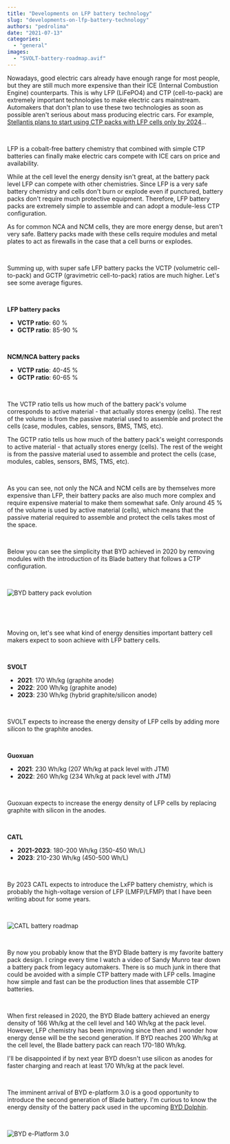 ```yaml
---
title: "Developments on LFP battery technology"
slug: "developments-on-lfp-battery-technology"
authors: "pedrolima"
date: "2021-07-13"
categories: 
  - "general"
images: 
  - "SVOLT-battery-roadmap.avif"
---
```


Nowadays, good electric cars already have enough range for most people, but they are still much more expensive than their ICE (Internal Combustion Engine) counterparts. This is why LFP (LiFePO4) and CTP (cell-to-pack) are extremely important technologies to make electric cars mainstream. Automakers that don't plan to use these two technologies as soon as possible aren't serious about mass producing electric cars. For example, [Stellantis plans to start using CTP packs with LFP cells only by 2024](/2021/07/08/stellantis-delays-affordable-electric-cars-until-2026/)...

 

LFP is a cobalt-free battery chemistry that combined with simple CTP batteries can finally make electric cars compete with ICE cars on price and availability.

While at the cell level the energy density isn't great, at the battery pack level LFP can compete with other chemistries. Since LFP is a very safe battery chemistry and cells don't burn or explode even if punctured, battery packs don't require much protective equipment. Therefore, LFP battery packs are extremely simple to assemble and can adopt a module-less CTP configuration.

As for common NCA and NCM cells, they are more energy dense, but aren't very safe. Battery packs made with these cells require modules and metal plates to act as firewalls in the case that a cell burns or explodes.

 

Summing up, with super safe LFP battery packs the VCTP (volumetric cell-to-pack) and GCTP (gravimetric cell-to-pack) ratios are much higher. Let's see some average figures.

 

**LFP battery packs**

- **VCTP ratio**: 60 %
- **GCTP ratio**: 85-90 %

 

**NCM/NCA battery packs**

- **VCTP ratio**: 40-45 %
- **GCTP ratio**: 60-65 %

 

The VCTP ratio tells us how much of the battery pack's volume corresponds to active material - that actually stores energy (cells). The rest of the volume is from the passive material used to assemble and protect the cells (case, modules, cables, sensors, BMS, TMS, etc).

The GCTP ratio tells us how much of the battery pack's weight corresponds to active material - that actually stores energy (cells). The rest of the weight is from the passive material used to assemble and protect the cells (case, modules, cables, sensors, BMS, TMS, etc).

 

As you can see, not only the NCA and NCM cells are by themselves more expensive than LFP, their battery packs are also much more complex and require expensive material to make them somewhat safe. Only around 45 % of the volume is used by active material (cells), which means that the passive material required to assemble and protect the cells takes most of the space.

 

Below you can see the simplicity that BYD achieved in 2020 by removing modules with the introduction of its Blade battery that follows a CTP configuration.

 

![BYD battery pack evolution](images/LFP-battery-cell-evolution-by-BYD.avif)

 

 

Moving on, let's see what kind of energy densities important battery cell makers expect to soon achieve with LFP battery cells.

 

**SVOLT**

- **2021**: 170 Wh/kg (graphite anode)
- **2022**: 200 Wh/kg (graphite anode)
- **2023**: 230 Wh/kg (hybrid graphite/silicon anode)

 

SVOLT expects to increase the energy density of LFP cells by adding more silicon to the graphite anodes.

 

**Guoxuan**

- **2021**: 230 Wh/kg (207 Wh/kg at pack level with JTM)
- **2022**: 260 Wh/kg (234 Wh/kg at pack level with JTM)

 

Guoxuan expects to increase the energy density of LFP cells by replacing graphite with silicon in the anodes.

 

**CATL**

- **2021-2023**: 180-200 Wh/kg (350-450 Wh/L)
- **2023**: 210-230 Wh/kg (450-500 Wh/L)

 

By 2023 CATL expects to introduce the LxFP battery chemistry, which is probably the high-voltage version of LFP (LMFP/LFMP) that I have been writing about for some years.

 

![CATL battery roadmap](images/CATL-battery-roadmap.avif)

 

By now you probably know that the BYD Blade battery is my favorite battery pack design. I cringe every time I watch a video of Sandy Munro tear down a battery pack from legacy automakers. There is so much junk in there that could be avoided with a simple CTP battery made with LFP cells. Imagine how simple and fast can be the production lines that assemble CTP batteries.

 

When first released in 2020, the BYD Blade battery achieved an energy density of 166 Wh/kg at the cell level and 140 Wh/kg at the pack level. However, LFP chemistry has been improving since then and I wonder how energy dense will be the second generation. If BYD reaches 200 Wh/kg at the cell level, the Blade battery pack can reach 170-180 Wh/kg.

I'll be disappointed if by next year BYD doesn't use silicon as anodes for faster charging and reach at least 170 Wh/kg at the pack level.

 

The imminent arrival of BYD e-platform 3.0 is a good opportunity to introduce the second generation of Blade battery. I'm curious to know the energy density of the battery pack used in the upcoming [BYD Dolphin](/2021/07/11/byd-dolphin-ea1-is-great-inside-and-out/).

 

![BYD e-Platform 3.0](images/BYD-e-Platform-3.0.avif)
